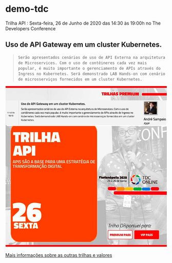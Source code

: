 # demo-tdc

Trilha API : Sexta-feira, 26 de Junho de 2020 das 14:30 às 19:00h no The Developers Conference

## **Uso de API Gateway em um cluster Kubernetes.**

> `Serão apresentados cenários de uso de API Externa na arquitetura de Microservices. Com o uso de contêineres cada vez mais popular, é muito importante o gerenciamento de APIs através do Ingress no Kubernetes. Será demonstrado LAB Hands-on com cenário de microsserviços fornecidos em um cluster Kubernetes.`

![Alt Text](tdc-floripa-api.jpg)

[Mais informações sobre as outras trilhas e valores](https://thedevconf.com/tdc/2020/floripaonline/)
